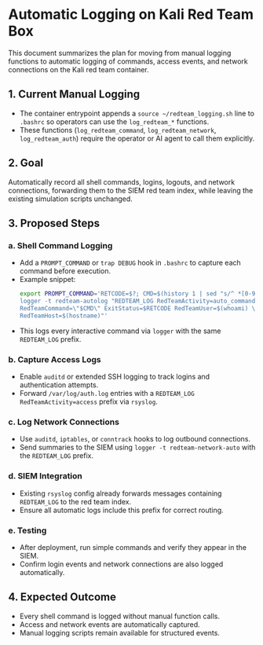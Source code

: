 # Automatic Logging on Kali Red Team Box

This document summarizes the plan for moving from manual logging functions to automatic logging of commands, access events, and network connections on the Kali red team container.

## 1. Current Manual Logging
- The container entrypoint appends a `source ~/redteam_logging.sh` line to `.bashrc` so operators can use the `log_redteam_*` functions.
- These functions (`log_redteam_command`, `log_redteam_network`, `log_redteam_auth`) require the operator or AI agent to call them explicitly.

## 2. Goal
Automatically record all shell commands, logins, logouts, and network connections, forwarding them to the SIEM red team index, while leaving the existing simulation scripts unchanged.

## 3. Proposed Steps

### a. Shell Command Logging
- Add a `PROMPT_COMMAND` or `trap DEBUG` hook in `.bashrc` to capture each command before execution.
- Example snippet:
  ```bash
  export PROMPT_COMMAND='RETCODE=$?; CMD=$(history 1 | sed "s/^ *[0-9]* //"); \
  logger -t redteam-autolog "REDTEAM_LOG RedTeamActivity=auto_command \
  RedTeamCommand=\"$CMD\" ExitStatus=$RETCODE RedTeamUser=$(whoami) \
  RedTeamHost=$(hostname)"'
  ```
- This logs every interactive command via `logger` with the same `REDTEAM_LOG` prefix.

### b. Capture Access Logs
- Enable `auditd` or extended SSH logging to track logins and authentication attempts.
- Forward `/var/log/auth.log` entries with a `REDTEAM_LOG RedTeamActivity=access` prefix via `rsyslog`.

### c. Log Network Connections
- Use `auditd`, `iptables`, or `conntrack` hooks to log outbound connections.
- Send summaries to the SIEM using `logger -t redteam-network-auto` with the `REDTEAM_LOG` prefix.

### d. SIEM Integration
- Existing `rsyslog` config already forwards messages containing `REDTEAM_LOG` to the red team index.
- Ensure all automatic logs include this prefix for correct routing.

### e. Testing
- After deployment, run simple commands and verify they appear in the SIEM.
- Confirm login events and network connections are also logged automatically.

## 4. Expected Outcome
- Every shell command is logged without manual function calls.
- Access and network events are automatically captured.
- Manual logging scripts remain available for structured events.

